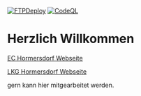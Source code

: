 [![FTPDeploy](https://github.com/GerKev-SI/ECHomepage/actions/workflows/main.yml/badge.svg?branch=master)](https://github.com/GerKev-SI/ECHomepage/actions/workflows/main.yml) [![CodeQL](https://github.com/GerKev-SI/ECHomepage/actions/workflows/codeql.yml/badge.svg)](https://github.com/GerKev-SI/ECHomepage/actions/workflows/codeql.yml)

# Herzlich Willkommen

[EC Hormersdorf Webseite](https://www.ec-hormersdorf.de/)

[LKG Hormersdorf Webseite](https://www.lkg-hormersdorf.de/)

gern kann hier mitgearbeitet werden.
